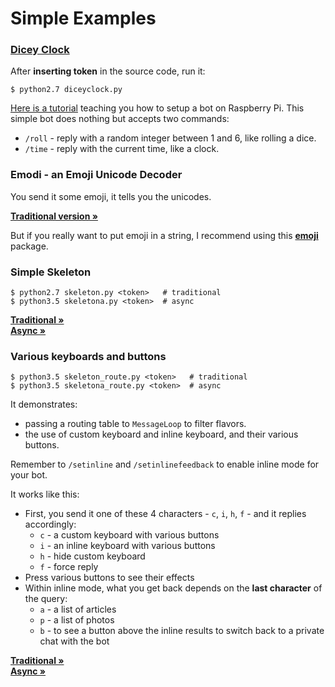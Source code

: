 # Simple Examples

### [Dicey Clock](diceyclock.py)

After **inserting token** in the source code, run it:

```
$ python2.7 diceyclock.py
```

[Here is a tutorial](http://www.instructables.com/id/Set-up-Telegram-Bot-on-Raspberry-Pi/)
teaching you how to setup a bot on Raspberry Pi. This simple bot does nothing
but accepts two commands:

- `/roll` - reply with a random integer between 1 and 6, like rolling a dice.
- `/time` - reply with the current time, like a clock.

### Emodi - an Emoji Unicode Decoder

You send it some emoji, it tells you the unicodes.

**[Traditional version »](emodi.py)**   

But if you really want to put emoji in a string, I recommend using this
**[emoji](https://pypi.python.org/pypi/emoji/)** package.

### Simple Skeleton

```
$ python2.7 skeleton.py <token>   # traditional
$ python3.5 skeletona.py <token>  # async
```

**[Traditional »](skeleton.py)**   
**[Async »](skeletona.py)**  

### Various keyboards and buttons

```
$ python3.5 skeleton_route.py <token>   # traditional
$ python3.5 skeletona_route.py <token>  # async
```

It demonstrates:

- passing a routing table to `MessageLoop` to filter flavors.
- the use of custom keyboard and inline keyboard, and their various buttons.

Remember to `/setinline` and `/setinlinefeedback` to enable inline mode for your bot.

It works like this:

- First, you send it one of these 4 characters - `c`, `i`, `h`, `f` - and it replies accordingly:
    - `c` - a custom keyboard with various buttons
    - `i` - an inline keyboard with various buttons
    - `h` - hide custom keyboard
    - `f` - force reply
- Press various buttons to see their effects
- Within inline mode, what you get back depends on the **last character** of the query:
    - `a` - a list of articles
    - `p` - a list of photos
    - `b` - to see a button above the inline results to switch back to a private chat with the bot

**[Traditional »](skeleton_route.py)**   
**[Async »](skeletona_route.py)**  
